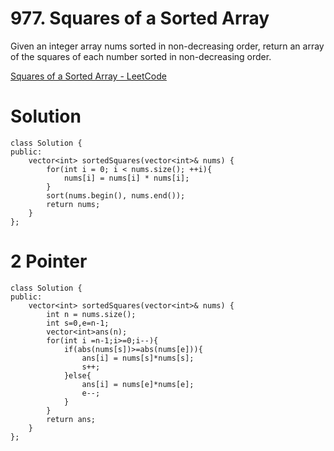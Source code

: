 # 977. Squares of a Sorted Array

Given an integer array nums sorted in non-decreasing order, return an array of the squares of each number sorted in non-decreasing order.

[Squares of a Sorted Array - LeetCode](https://leetcode.com/problems/squares-of-a-sorted-array/?envType=daily-question&envId=2024-03-02)

# Solution

```
class Solution {
public:
    vector<int> sortedSquares(vector<int>& nums) {
        for(int i = 0; i < nums.size(); ++i){
            nums[i] = nums[i] * nums[i];
        }
        sort(nums.begin(), nums.end());
        return nums;
    }
};
```

# 2 Pointer

```
class Solution {
public:
    vector<int> sortedSquares(vector<int>& nums) {
        int n = nums.size();
        int s=0,e=n-1;
        vector<int>ans(n);
        for(int i =n-1;i>=0;i--){
            if(abs(nums[s])>=abs(nums[e])){
                ans[i] = nums[s]*nums[s];
                s++;
            }else{
                ans[i] = nums[e]*nums[e];
                e--;
            }
        }
        return ans;
    }
};
```
